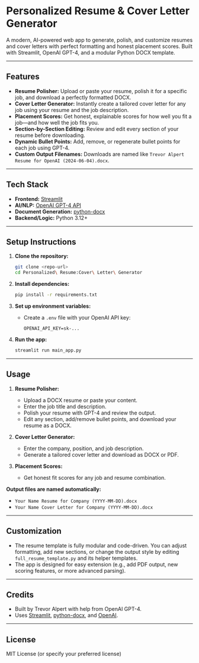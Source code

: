 # Personalized Resume & Cover Letter Generator

A modern, AI-powered web app to generate, polish, and customize resumes and cover letters with perfect formatting and honest placement scores. Built with Streamlit, OpenAI GPT-4, and a modular Python DOCX template.

---

## Features
- **Resume Polisher:** Upload or paste your resume, polish it for a specific job, and download a perfectly formatted DOCX.
- **Cover Letter Generator:** Instantly create a tailored cover letter for any job using your resume and the job description.
- **Placement Scores:** Get honest, explainable scores for how well you fit a job—and how well the job fits you.
- **Section-by-Section Editing:** Review and edit every section of your resume before downloading.
- **Dynamic Bullet Points:** Add, remove, or regenerate bullet points for each job using GPT-4.
- **Custom Output Filenames:** Downloads are named like `Trevor Alpert Resume for OpenAI (2024-06-04).docx`.

---

## Tech Stack
- **Frontend:** [Streamlit](https://streamlit.io/)
- **AI/NLP:** [OpenAI GPT-4 API](https://platform.openai.com/)
- **Document Generation:** [python-docx](https://python-docx.readthedocs.io/)
- **Backend/Logic:** Python 3.12+

---

## Setup Instructions

1. **Clone the repository:**
   ```sh
   git clone <repo-url>
   cd Personalized\ Resume:Cover\ Letter\ Generator
   ```

2. **Install dependencies:**
   ```sh
   pip install -r requirements.txt
   ```

3. **Set up environment variables:**
   - Create a `.env` file with your OpenAI API key:
     ```env
     OPENAI_API_KEY=sk-...
     ```

4. **Run the app:**
   ```sh
   streamlit run main_app.py
   ```

---

## Usage

1. **Resume Polisher:**
   - Upload a DOCX resume or paste your content.
   - Enter the job title and description.
   - Polish your resume with GPT-4 and review the output.
   - Edit any section, add/remove bullet points, and download your resume as a DOCX.

2. **Cover Letter Generator:**
   - Enter the company, position, and job description.
   - Generate a tailored cover letter and download as DOCX or PDF.

3. **Placement Scores:**
   - Get honest fit scores for any job and resume combination.

**Output files are named automatically:**
- `Your Name Resume for Company (YYYY-MM-DD).docx`
- `Your Name Cover Letter for Company (YYYY-MM-DD).docx`

---

## Customization
- The resume template is fully modular and code-driven. You can adjust formatting, add new sections, or change the output style by editing `full_resume_template.py` and its helper templates.
- The app is designed for easy extension (e.g., add PDF output, new scoring features, or more advanced parsing).

---

## Credits
- Built by Trevor Alpert with help from OpenAI GPT-4.
- Uses [Streamlit](https://streamlit.io/), [python-docx](https://python-docx.readthedocs.io/), and [OpenAI](https://platform.openai.com/).

---

## License
MIT License (or specify your preferred license) 
